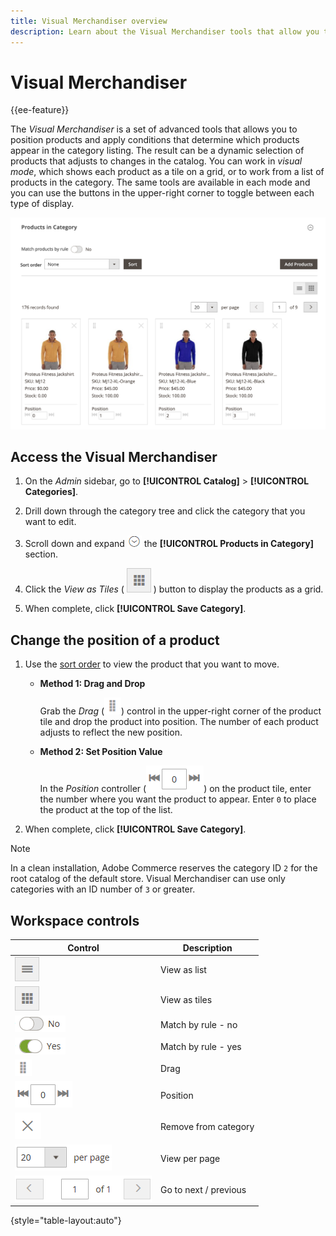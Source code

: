 ```yaml
---
title: Visual Merchandiser overview
description: Learn about the Visual Merchandiser tools that allow you to position products and determine which products appear in the category listing.
---
```

# Visual Merchandiser

{{ee-feature}}

The _Visual Merchandiser_ is a set of advanced tools that allows you to position products and apply conditions that determine which products appear in the category listing. The result can be a dynamic selection of products that adjusts to changes in the catalog. You can work in _visual mode_, which shows each product as a tile on a grid, or to work from a list of products in the category. The same tools are available in each mode and you can use the buttons in the upper-right corner to toggle between each type of display.

![Category products in tile view](./assets/category-products-visual-with-stock.png)<!-- zoom -->

## Access the Visual Merchandiser

1. On the _Admin_ sidebar, go to **[!UICONTROL Catalog]** > **[!UICONTROL Categories]**.

1. Drill down through the category tree and click the category that you want to edit.

1. Scroll down and expand ![Expansion selector](../assets/icon-display-expand.png) the **[!UICONTROL Products in Category]** section.

1. Click the _View as Tiles_ ( ![View as tiles](../assets/icon-view-tiles.png) ) button to display the products as a grid.

1. When complete, click **[!UICONTROL Save Category]**.

## Change the position of a product

1. Use the [sort order](../catalog/navigation-product-listings.md) to view the product that you want to move.

   - **Method 1: Drag and Drop**

      Grab the _Drag_ (![Drag icon](../assets/icon-move.png)) control in the upper-right corner of the product tile and drop the product into position. The number of each product adjusts to reflect the new position.

   - **Method 2: Set Position Value**

      In the _Position_ controller (![Position field](../assets/control-position.png)) on the product tile, enter the number where you want the product to appear. Enter `0` to place the product at the top of the list.

1. When complete, click **[!UICONTROL Save Category]**.

>[!NOTE]
>
>In a clean installation, Adobe Commerce reserves the category ID `2` for the root catalog of the default store. Visual Merchandiser can use only categories with an ID number of `3` or greater.

## Workspace controls

|Control|Description|
|--- |--- |
|![View list icon](../assets/icon-view-list.png)|View as list|
|![View as tiles icon](../assets/icon-view-tiles.png)|View as tiles|
|![Match by rule toggle - no](../assets/toggle-no.png)|Match by rule - no|
|![Match by rule toggle - yes](../assets/toggle-yes.png)|Match by rule - yes|
|![Move icon](../assets/icon-move.png)|Drag|
|![Position controller](../assets/control-position.png)|Position|
|![Remove from category icon](../assets/icon-delete-x.png)|Remove from category|
|![Items per page control](../assets/control-items-per-page.png)|View per page|
|![Change page display](../assets/control-page-display.png)|Go to next / previous|

{style="table-layout:auto"}
